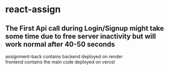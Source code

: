 # react-assign
<h2>The First Api call during Login/Signup might take some time due to free server inactivity but will work normal after 40-50 seconds</h2>
assignment-back contains backend deployed on render<br/>
frontend contains the main code deployed on vercel
